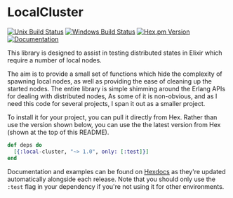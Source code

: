 # LocalCluster
[![Unix Build Status](https://img.shields.io/travis/whitfin/local-cluster.svg?label=unix)](https://travis-ci.org/whitfin/local-cluster) [![Windows Build Status](https://img.shields.io/appveyor/ci/whitfin/local-cluster.svg?label=win)](https://ci.appveyor.com/project/whitfin/local-cluster) [![Hex.pm Version](https://img.shields.io/hexpm/v/local-cluster.svg)](https://hex.pm/packages/local-cluster) [![Documentation](https://img.shields.io/badge/docs-latest-blue.svg)](https://hexdocs.pm/local-cluster/)

This library is designed to assist in testing distributed states in Elixir
which require a number of local nodes.

The aim is to provide a small set of functions which hide the complexity of
spawning local nodes, as well as providing the ease of cleaning up the started
nodes. The entire library is simple shimming around the Erlang APIs for dealing
with distributed nodes, As some of it is non-obvious, and as I need this code
for several projects, I span it out as a smaller project.

To install it for your project, you can pull it directly from Hex. Rather
than use the version shown below, you can use the the latest version from
Hex (shown at the top of this README).

```elixir
def deps do
  [{:local-cluster, "~> 1.0", only: [:test]}]
end
```

Documentation and examples can be found on [Hexdocs](https://hexdocs.pm/local-cluster/)
as they're updated automatically alongside each release. Note that you should only
use the `:test` flag in your dependency if you're not using it for other environments.
